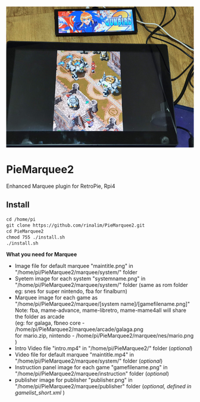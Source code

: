 ![marquee example00](piemarquee00.jpg)

# PieMarquee2
Enhanced Marquee plugin for RetroPie, Rpi4

## Install
```
cd /home/pi
git clone https://github.com/rinalim/PieMarquee2.git
cd PieMarquee2
chmod 755 ./install.sh
./install.sh
```

**What you need for Marquee** 

  * Image file for default marquee "maintitle.png" in "/home/pi/PieMarquee2/marquee/system/" folder
  * Syetem image for each system "systemname.png" in "/home/pi/PieMarquee2/marquee/system/" folder (same as rom folder eg: snes for super nintendo, fba for finalburn)
  * Marquee image for each game as "/home/pi/PieMarquee2/marquee/[system name]/[gamefilename.png]"   
    Note: fba, mame-advance, mame-libretro, mame-mame4all will share the folder as arcade  
    (eg: for galaga, fbneo core - /home/pi/PieMarquee2/marquee/arcade/galaga.png  
        for mario.zip, nintendo - /home/pi/PieMarquee2/marquee/nes/mario.png  )
  * Intro Video file "intro.mp4" in "/home/pi/PieMarquee2/" folder (*optional*)
  * Video file for default marquee "maintitle.mp4" in "/home/pi/PieMarquee2/marquee/system/" folder (*optional*)
  * Instruction panel image for each game "gamefilename.png" in "/home/pi/PieMarquee2/marquee/instruction" folder (*optional*)
  * publisher image for publisher "publisher.png" in "/home/pi/PieMarquee2/marquee/publisher" folder (*optional, defined in gamelist_short.xml* )
  